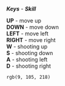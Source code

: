 ***Keys*** - ***Skill*** 

**UP** - move up  
**DOWN** - move down   
**LEFT** - move left  
**RIGHT** - move right  
**W** - shooting up  
**S** - shooting down   
**A** - shooting left   
**D** - shooting right   


`rgb(9, 105, 218)`

